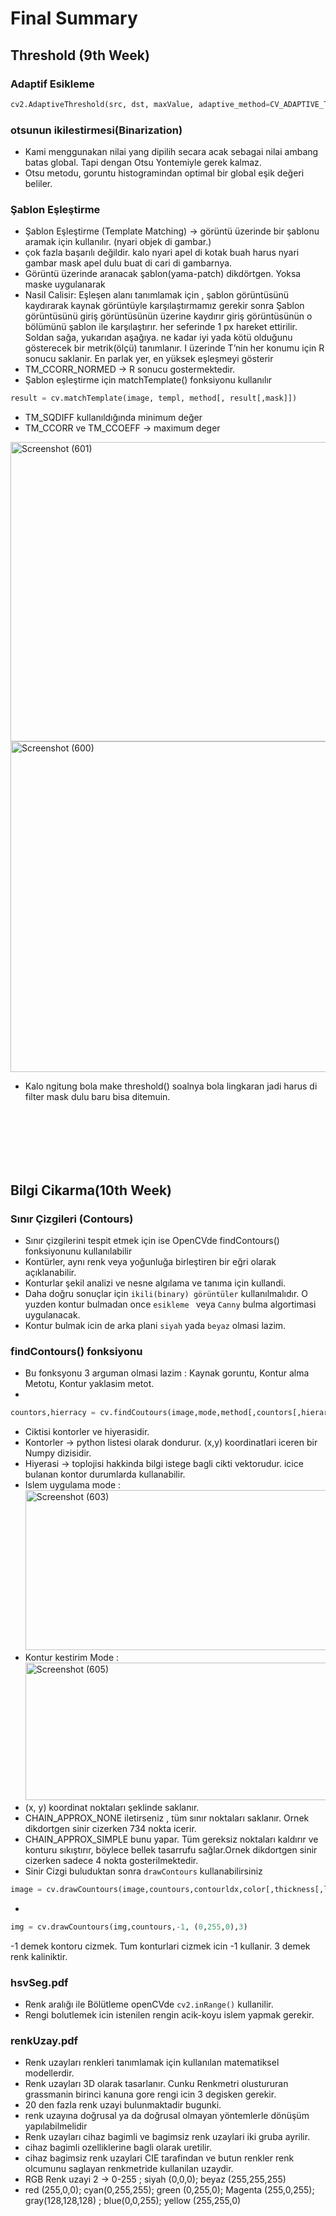 # Final Summary 

## Threshold (9th Week)

### Adaptif Esikleme 

```python
cv2.AdaptiveThreshold(src, dst, maxValue, adaptive_method=CV_ADAPTIVE_THRESH_MEAN_C, thresholdType=CV_THRESH_BINARY, blockSize=3, param1=5)

```

### otsunun ikilestirmesi(Binarization)
* Kami menggunakan nilai yang dipilih secara acak sebagai nilai ambang batas global. Tapi dengan Otsu Yontemiyle gerek kalmaz.
* Otsu metodu, goruntu histogramindan optimal bir global eşik değeri beliler.

### Şablon Eşleştirme
* Şablon Eşleştirme (Template Matching) -> görüntü üzerinde bir şablonu aramak için kullanılır. (nyari objek di gambar.)
* çok fazla başarılı değildir. kalo nyari apel di kotak buah harus nyari gambar mask apel dulu buat di cari di gambarnya.
* Görüntü üzerinde aranacak şablon(yama-patch) dikdörtgen. Yoksa maske uygulanarak 
* Nasil Calisir: Eşleşen alanı tanımlamak için , şablon görüntüsünü kaydırarak kaynak görüntüyle karşılaştırmamız gerekir sonra Şablon görüntüsünü giriş görüntüsünün üzerine kaydırır giriş görüntüsünün o bölümünü şablon ile karşılaştırır. her seferinde 1 px hareket ettirilir. Soldan sağa, yukarıdan aşağıya. ne kadar iyi yada kötü olduğunu gösterecek bir metrik(ölçü) tanımlanır. I üzerinde T’nin her konumu için R sonucu saklanir. En parlak yer, en yüksek eşleşmeyi gösterir
* TM_CCORR_NORMED -> R sonucu gostermektedir.
* Şablon eşleştirme için matchTemplate() fonksiyonu kullanılır 
```python
result = cv.matchTemplate(image, templ, method[, result[,mask]])
```
* TM_SQDIFF kullanıldığında minimum değer
* TM_CCORR ve TM_CCOEFF -> maximum deger

<a data-flickr-embed="true" href="https://www.flickr.com/photos/197661703@N05/52952674020/in/dateposted-public/" title="Screenshot (601)"><img src="https://live.staticflickr.com/65535/52952674020_9187beee69_o.png" width="596" height="479" alt="Screenshot (601)"/></a>
<a data-flickr-embed="true" href="https://www.flickr.com/photos/197661703@N05/52952674000/in/dateposted-public/" title="Screenshot (600)"><img src="https://live.staticflickr.com/65535/52952674000_b32031147b_o.png" width="590" height="529" alt="Screenshot (600)"/></a>
* Kalo ngitung bola make threshold() soalnya bola lingkaran jadi harus di filter mask dulu baru bisa ditemuin.
<br>
<br>
<br>
<br>
<br>

## Bilgi Cikarma(10th Week)
### Sınır Çizgileri (Contours)
* Sınır çizgilerini tespit etmek için ise OpenCVde findContours() fonksiyonunu kullanılabilir
* Kontürler, aynı renk veya yoğunluğa birleştiren bir eğri olarak açıklanabilir.
* Konturlar şekil analizi ve nesne algılama ve tanıma için kullandi.
* Daha doğru sonuçlar için ```ikili(binary) görüntüler``` kullanılmalıdır. O yuzden kontur bulmadan once ```esikleme ``` veya ```Canny``` bulma algortimasi uygulanacak.
* Kontur bulmak icin de arka plani ```siyah``` yada ```beyaz``` olmasi lazim.  

### findContours() fonksiyonu 
* Bu fonksyonu 3 arguman olmasi lazim : Kaynak goruntu, Kontur alma Metotu, Kontur yaklasim metot.
* 
```python
countors,hierracy = cv.findCoutours(image,mode,method[,countors[,hierarrcy[,offset]]] )

```
* Ciktisi kontorler ve hiyerasidir.
* Kontorler -> python listesi olarak dondurur. (x,y) koordinatlari iceren bir Numpy dizisidir.
* Hiyerasi -> toplojisi hakkinda bilgi istege bagli cikti vektorudur. icice bulanan kontor durumlarda kullanabilir.
* Islem uygulama mode :
<a data-flickr-embed="true" href="https://www.flickr.com/photos/197661703@N05/52953609410/in/dateposted-public/" title="Screenshot (603)"><img src="https://live.staticflickr.com/65535/52953609410_222392b79c_o.png" width="1075" height="256" alt="Screenshot (603)"/></a>
* Kontur kestirim Mode :
<a data-flickr-embed="true" href="https://www.flickr.com/photos/197661703@N05/52953381814/in/dateposted-public/" title="Screenshot (605)"><img src="https://live.staticflickr.com/65535/52953381814_c06d56e8a0_o.png" width="1055" height="220" alt="Screenshot (605)"/></a>
* (x, y) koordinat noktaları şeklinde saklanır. 
* CHAIN_APPROX_NONE iletirseniz , tüm sınır noktaları saklanır. Ornek dikdortgen sinir cizerken 734 nokta icerir.
* CHAIN_APPROX_SIMPLE bunu yapar. Tüm gereksiz noktaları kaldırır ve konturu sıkıştırır, böylece bellek tasarrufu sağlar.Ornek dikdortgen sinir cizerken sadece 4 nokta gosterilmektedir.
* Sinir Cizgi buluduktan sonra ```drawContours``` kullanabilirsiniz
```python
image = cv.drawCountours(image,countours,contourldx,color[,thickness[,lineType,[,hierarcy[,maxLevel[,offset]]]]])
```
* 
```python 
img = cv.drawCountours(img,countours,-1, (0,255,0),3) 
``` 
 -1 demek kontoru cizmek. Tum konturlari cizmek icin -1 kullanir. 3 demek renk kaliniktir.
 
 
 ### hsvSeg.pdf
 * Renk aralığı ile Bölütleme openCVde ```cv2.inRange()``` kullanilir.
 * Rengi bolutlemek icin istenilen rengin acik-koyu islem yapmak gerekir.

 ### renkUzay.pdf
* Renk uzayları renkleri tanımlamak için kullanılan matematiksel modellerdir.
* Renk uzayları 3D olarak tasarlanır. Cunku Renkmetri olustururan grassmanin birinci kanuna gore rengi icin 3 degisken gerekir.
* 20 den fazla renk uzayi bulunmaktadir bugunki.
* renk uzayına doğrusal ya da doğrusal olmayan yöntemlerle dönüşüm yapılabilmelidir
* Renk uzayları cihaz bagimli ve bagimsiz renk uzaylari iki gruba ayrilir.
* cihaz bagimli ozelliklerine bagli olarak uretilir.
* cihaz bagimsiz renk uzaylari CIE tarafindan ve butun renkler renk olcumunu saglayan renkmetride kullanilan uzaydir.
* RGB Renk uzayi 2 -> 0-255 ; siyah (0,0,0); beyaz (255,255,255)
* red (255,0,0); cyan(0,255,255); green (0,255,0); Magenta (255,0,255); gray(128,128,128) ; blue(0,0,255); yellow (255,255,0)
   
